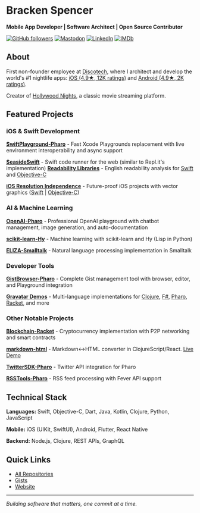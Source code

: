 # Bracken Spencer

**Mobile App Developer | Software Architect | Open Source Contributor**

[![GitHub followers](https://img.shields.io/github/followers/brackendev?label=Follow&style=social)](https://www.github.com/brackendev)
[![Mastodon](https://img.shields.io/mastodon/follow/109537120814235921?domain=https%3A%2F%2Fmastodon.cloud&style=social)](https://mastodon.cloud/@brackendev)
[![LinkedIn](https://img.shields.io/badge/LinkedIn-Connect-blue?style=flat&logo=linkedin)](https://www.linkedin.com/in/brackenspencer/)
[![IMDb](https://img.shields.io/badge/IMDb-Profile-f5c518?style=flat)](https://www.imdb.com/name/nm5532342/)

## About

First non-founder employee at [Discotech](https://discotech.me), where I architect and develop the world's #1 nightlife apps: [iOS (4.9★, 12K ratings)](https://apps.apple.com/us/app/discotech-nightlife/id688089181) and [Android (4.9★, 2K ratings)](https://play.google.com/store/apps/details?id=me.discotech).

Creator of [Hollywood Nights](https://hollywoodnights.app), a classic movie streaming platform.

## Featured Projects

### iOS & Swift Development

**[SwiftPlayground-Pharo](https://github.com/brackendev/SwiftPlayground-Pharo)** - Fast Xcode Playgrounds replacement with live environment interoperability and async support

**[SeasideSwift](https://github.com/brackendev/SeasideSwift)** - Swift code runner for the web (similar to Repl.it's implementation)
**[Readability Libraries](https://github.com/brackendev/Readability-Swift)** - English readability analysis for [Swift](https://github.com/brackendev/Readability-Swift) and [Objective-C](https://github.com/brackendev/Readability-Objective-C)

**[iOS Resolution Independence](https://github.com/brackendev/iOS-Resolution-Independence-Swift)** - Future-proof iOS projects with vector graphics ([Swift](https://github.com/brackendev/iOS-Resolution-Independence-Swift) | [Objective-C](https://github.com/brackendev/iOS-Resolution-Independence-Objective-C))

### AI & Machine Learning

**[OpenAI-Pharo](https://github.com/brackendev/OpenAI-Pharo)** - Professional OpenAI playground with chatbot management, image generation, and auto-documentation

**[scikit-learn-Hy](https://github.com/brackendev/scikit-learn-Hy)** - Machine learning with scikit-learn and Hy (Lisp in Python)

**[ELIZA-Smalltalk](https://github.com/brackendev/ELIZA-Smalltalk)** - Natural language processing implementation in Smalltalk

### Developer Tools

**[GistBrowser-Pharo](https://github.com/brackendev/GistBrowser-Pharo)** - Complete Gist management tool with browser, editor, and Playground integration

**[Gravatar Demos](https://github.com/brackendev?tab=repositories&q=GravatarDemo)** - Multi-language implementations for [Clojure](https://github.com/brackendev/GravatarDemo-Clojure), [F#](https://github.com/brackendev/GravatarDemo-FSharp), [Pharo](https://github.com/brackendev/GravatarDemo-Pharo), [Racket](https://github.com/brackendev/GravatarDemo-Racket), and more
### Other Notable Projects

**[Blockchain-Racket](https://github.com/brackendev/Blockchain-Racket)** - Cryptocurrency implementation with P2P networking and smart contracts

**[markdown-html](https://github.com/brackendev/markdown-html)** - Markdown↔HTML converter in ClojureScript/React. [Live Demo](https://markdown-html.netlify.app/)

**[TwitterSDK-Pharo](https://github.com/brackendev/TwitterSDK-Pharo)** - Twitter API integration for Pharo

**[RSSTools-Pharo](https://github.com/brackendev/RSSTools-Pharo)** - RSS feed processing with Fever API support

## Technical Stack

**Languages:** Swift, Objective-C, Dart, Java, Kotlin, Clojure, Python, JavaScript

**Mobile:** iOS (UIKit, SwiftUI), Android, Flutter, React Native

**Backend:** Node.js, Clojure, REST APIs, GraphQL

## Quick Links

- [All Repositories](https://github.com/brackendev?tab=repositories&type=source)
- [Gists](https://gist.github.com/brackendev)
- [Website](https://brackendev.github.io)

---

*Building software that matters, one commit at a time.*

